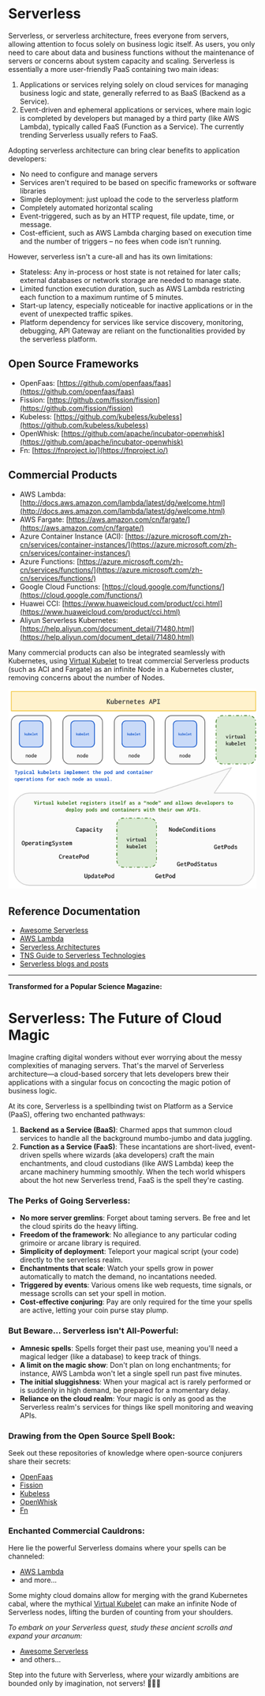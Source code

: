 # Serverless

Serverless, or serverless architecture, frees everyone from servers, allowing attention to focus solely on business logic itself. As users, you only need to care about data and business functions without the maintenance of servers or concerns about system capacity and scaling. Serverless is essentially a more user-friendly PaaS containing two main ideas:

1. Applications or services relying solely on cloud services for managing business logic and state, generally referred to as BaaS (Backend as a Service).
2. Event-driven and ephemeral applications or services, where main logic is completed by developers but managed by a third party (like AWS Lambda), typically called FaaS (Function as a Service). The currently trending Serverless usually refers to FaaS.

Adopting serverless architecture can bring clear benefits to application developers:

* No need to configure and manage servers
* Services aren't required to be based on specific frameworks or software libraries
* Simple deployment: just upload the code to the serverless platform
* Completely automated horizontal scaling
* Event-triggered, such as by an HTTP request, file update, time, or message.
* Cost-efficient, such as AWS Lambda charging based on execution time and the number of triggers – no fees when code isn't running.

However, serverless isn't a cure-all and has its own limitations:

* Stateless: Any in-process or host state is not retained for later calls; external databases or network storage are needed to manage state.
* Limited function execution duration, such as AWS Lambda restricting each function to a maximum runtime of 5 minutes.
* Start-up latency, especially noticeable for inactive applications or in the event of unexpected traffic spikes.
* Platform dependency for services like service discovery, monitoring, debugging, API Gateway are reliant on the functionalities provided by the serverless platform.

## Open Source Frameworks

* OpenFaas: [https://github.com/openfaas/faas](https://github.com/openfaas/faas)
* Fission: [https://github.com/fission/fission](https://github.com/fission/fission)
* Kubeless: [https://github.com/kubeless/kubeless](https://github.com/kubeless/kubeless)
* OpenWhisk: [https://github.com/apache/incubator-openwhisk](https://github.com/apache/incubator-openwhisk)
* Fn: [https://fnproject.io/](https://fnproject.io/)

## Commercial Products

* AWS Lambda: [http://docs.aws.amazon.com/lambda/latest/dg/welcome.html](http://docs.aws.amazon.com/lambda/latest/dg/welcome.html)
* AWS Fargate: [https://aws.amazon.com/cn/fargate/](https://aws.amazon.com/cn/fargate/)
* Azure Container Instance (ACI): [https://azure.microsoft.com/zh-cn/services/container-instances/](https://azure.microsoft.com/zh-cn/services/container-instances/)
* Azure Functions: [https://azure.microsoft.com/zh-cn/services/functions/](https://azure.microsoft.com/zh-cn/services/functions/)
* Google Cloud Functions: [https://cloud.google.com/functions/](https://cloud.google.com/functions/)
* Huawei CCI: [https://www.huaweicloud.com/product/cci.html](https://www.huaweicloud.com/product/cci.html)
* Aliyun Serverless Kubernetes: [https://help.aliyun.com/document_detail/71480.html](https://help.aliyun.com/document_detail/71480.html)

Many commercial products can also be integrated seamlessly with Kubernetes, using [Virtual Kubelet](https://github.com/virtual-kubelet/virtual-kubelet) to treat commercial Serverless products (such as ACI and Fargate) as an infinite Node in a Kubernetes cluster, removing concerns about the number of Nodes.

![](../.gitbook/assets/virtual-kubelet%20%282%29.png)

## Reference Documentation

* [Awesome Serverless](https://github.com/anaibol/awesome-serverless)
* [AWS Lambda](http://docs.aws.amazon.com/lambda/latest/dg/welcome.html)
* [Serverless Architectures](https://martinfowler.com/articles/serverless.html)
* [TNS Guide to Serverless Technologies](http://thenewstack.io/tns-guide-serverless-technologies-best-frameworks-platforms-tools/)
* [Serverless blogs and posts](https://github.com/JustServerless/awesome-serverless)

---

**Transformed for a Popular Science Magazine:**

# Serverless: The Future of Cloud Magic

Imagine crafting digital wonders without ever worrying about the messy complexities of managing servers. That's the marvel of Serverless architecture—a cloud-based sorcery that lets developers brew their applications with a singular focus on concocting the magic potion of business logic.

At its core, Serverless is a spellbinding twist on Platform as a Service (PaaS), offering two enchanted pathways:

1. **Backend as a Service (BaaS)**: Charmed apps that summon cloud services to handle all the background mumbo-jumbo and data juggling.
2. **Function as a Service (FaaS)**: These incantations are short-lived, event-driven spells where wizards (aka developers) craft the main enchantments, and cloud custodians (like AWS Lambda) keep the arcane machinery humming smoothly. When the tech world whispers about the hot new Serverless trend, FaaS is the spell they're casting.

### The Perks of Going Serverless:

- **No more server gremlins**: Forget about taming servers. Be free and let the cloud spirits do the heavy lifting.
- **Freedom of the framework**: No allegiance to any particular coding grimoire or arcane library is required.
- **Simplicity of deployment**: Teleport your magical script (your code) directly to the serverless realm.
- **Enchantments that scale**: Watch your spells grow in power automatically to match the demand, no incantations needed.
- **Triggered by events**: Various omens like web requests, time signals, or message scrolls can set your spell in motion.
- **Cost-effective conjuring**: Pay are only required for the time your spells are active, letting your coin purse stay plump.

### But Beware... Serverless isn't All-Powerful:

- **Amnesic spells**: Spells forget their past use, meaning you'll need a magical ledger (like a database) to keep track of things.
- **A limit on the magic show**: Don't plan on long enchantments; for instance, AWS Lambda won't let a single spell run past five minutes.
- **The initial sluggishness**: When your magical act is rarely performed or is suddenly in high demand, be prepared for a momentary delay.
- **Reliance on the cloud realm**: Your magic is only as good as the Serverless realm's services for things like spell monitoring and weaving APIs.

### Drawing from the Open Source Spell Book:

Seek out these repositories of knowledge where open-source conjurers share their secrets:
- [OpenFaas](https://github.com/openfaas/faas)
- [Fission](https://github.com/fission/fission)
- [Kubeless](https://github.com/kubeless/kubeless)
- [OpenWhisk](https://github.com/apache/incubator-openwhisk)
- [Fn](https://fnproject.io/)

### Enchanted Commercial Cauldrons:

Here lie the powerful Serverless domains where your spells can be channeled:
- [AWS Lambda](http://docs.aws.amazon.com/lambda/latest/dg/welcome.html)
- and more...

Some mighty cloud domains allow for merging with the grand Kubernetes cabal, where the mythical [Virtual Kubelet](https://github.com/virtual-kubelet/virtual-kubelet) can make an infinite Node of Serverless nodes, lifting the burden of counting from your shoulders.

*To embark on your Serverless quest, study these ancient scrolls and expand your arcanum:*
- [Awesome Serverless](https://github.com/anaibol/awesome-serverless) 
- and others...

Step into the future with Serverless, where your wizardly ambitions are bounded only by imagination, not servers! 🧙‍♂️✨
